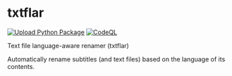 # txtflar

[![Upload Python Package](https://github.com/ldotlopez/txtflar/actions/workflows/python-publish.yml/badge.svg)](https://github.com/ldotlopez/txtflar/actions/workflows/python-publish.yml)
[![CodeQL](https://github.com/ldotlopez/txtflar/actions/workflows/codeql-analysis.yml/badge.svg)](https://github.com/ldotlopez/txtflar/actions/workflows/codeql-analysis.yml)

Text file language-aware renamer (txtflar)

Automatically rename subtitles (and text files) based on the
language of its contents.
